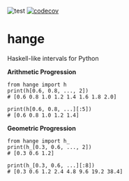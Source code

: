 ![test](https://github.com/davips/hange/workflows/test/badge.svg)
[![codecov](https://codecov.io/gh/davips/hange/branch/main/graph/badge.svg)](https://codecov.io/gh/davips/hange)

# hange
Haskell-like intervals for Python

**Arithmetic Progression**
<p>

```python3
from hange import h
print(h[0.6, 0.8, ..., 2])
# [0.6 0.8 1.0 1.2 1.4 1.6 1.8 2.0]
```

```python3
print(h[0.6, 0.8, ...][:5])
# [0.6 0.8 1.0 1.2 1.4]
```


</p>

**Geometric Progression**
<p>

```python3
from hange import h_
print(h_[0.3, 0.6, ..., 2])
# [0.3 0.6 1.2]
```

```python3
print(h_[0.3, 0.6, ...][:8])
# [0.3 0.6 1.2 2.4 4.8 9.6 19.2 38.4]
```


</p>
